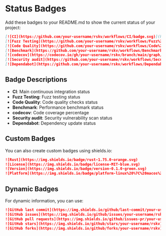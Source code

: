 # Status Badges

Add these badges to your README.md to show the current status of your project:

```markdown
[![CI](https://github.com/your-username/rskv/workflows/CI/badge.svg)](https://github.com/your-username/rskv/actions/workflows/ci.yml)
[![Fuzz Testing](https://github.com/your-username/rskv/workflows/Fuzz%20Testing/badge.svg)](https://github.com/your-username/rskv/actions/workflows/fuzz.yml)
[![Code Quality](https://github.com/your-username/rskv/workflows/Code%20Quality/badge.svg)](https://github.com/your-username/rskv/actions/workflows/quality.yml)
[![Benchmark](https://github.com/your-username/rskv/workflows/Benchmark/badge.svg)](https://github.com/your-username/rskv/actions/workflows/benchmark.yml)
[![codecov](https://codecov.io/gh/your-username/rskv/branch/main/graph/badge.svg)](https://codecov.io/gh/your-username/rskv)
[![Security audit](https://github.com/your-username/rskv/workflows/Security%20audit/badge.svg)](https://github.com/your-username/rskv/actions/workflows/ci.yml)
[![Dependabot](https://github.com/your-username/rskv/workflows/Dependabot/badge.svg)](https://github.com/your-username/rskv/actions/workflows/dependabot.yml)
```

## Badge Descriptions

- **CI**: Main continuous integration status
- **Fuzz Testing**: Fuzz testing status
- **Code Quality**: Code quality checks status
- **Benchmark**: Performance benchmark status
- **codecov**: Code coverage percentage
- **Security audit**: Security vulnerability scan status
- **Dependabot**: Dependency update status

## Custom Badges

You can also create custom badges using shields.io:

```markdown
![Rust](https://img.shields.io/badge/rust-1.75.0-orange.svg)
![License](https://img.shields.io/badge/license-MIT-blue.svg)
![Version](https://img.shields.io/badge/version-0.1.0-green.svg)
![Platform](https://img.shields.io/badge/platform-linux%20%7C%20macos%20%7C%20windows-lightgrey.svg)
```

## Dynamic Badges

For dynamic information, you can use:

```markdown
![GitHub last commit](https://img.shields.io/github/last-commit/your-username/rskv)
![GitHub issues](https://img.shields.io/github/issues/your-username/rskv)
![GitHub pull requests](https://img.shields.io/github/issues-pr/your-username/rskv)
![GitHub stars](https://img.shields.io/github/stars/your-username/rskv)
![GitHub forks](https://img.shields.io/github/forks/your-username/rskv)
```
